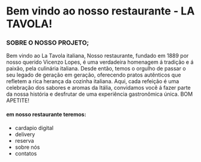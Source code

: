 #  Bem vindo ao nosso restaurante - LA TAVOLA!
 
### SOBRE O NOSSO PROJETO;
Bem vindo ao La Tavola italiana, Nosso restaurante, fundado em 1889 por nosso querido Vicenzo Lopes,
é uma verdadeira homenagem á tradição e á paixão, pela culinária italiana.
Desde então, temos o orgulho de passar o seu legado de geração em geração, 
oferecendo pratos autênticos que refletem a rica herança da cozinha italiana.
Aqui, cada refeição é uma celebração dos sabores e aromas da Itália, 
convidamos você á fazer parte da nossa história e desfrutar de uma experiência gastronômica única. BOM APETITE!
#### **em nosso restaurante teremos:**
+ cardapio digital
+ delivery
+ reserva
+ sobre nós
+ contatos
